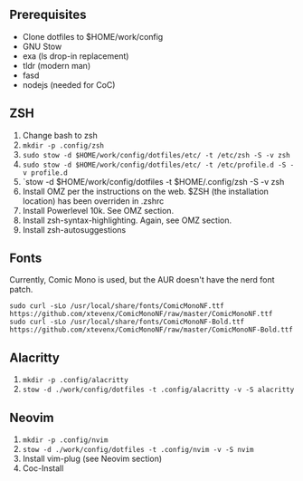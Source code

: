 ## Prerequisites
- Clone dotfiles to $HOME/work/config
- GNU Stow
- exa (ls drop-in replacement)
- tldr (modern man)
- fasd
- nodejs (needed for CoC)

## ZSH
1. Change bash to zsh
1. `mkdir -p .config/zsh`
1. `sudo stow -d $HOME/work/config/dotfiles/etc/ -t /etc/zsh -S -v zsh`
1. `sudo stow -d $HOME/work/config/dotfiles/etc/ -t /etc/profile.d -S -v profile.d`
1. `stow -d $HOME/work/config/dotfiles -t $HOME/.config/zsh -S -v zsh
1. Install OMZ per the instructions on the web.  $ZSH (the installation location) has been overriden in .zshrc
1. Install Powerlevel 10k.  See OMZ section.
1. Install zsh-syntax-highlighting. Again, see OMZ section.
1. Install zsh-autosuggestions

## Fonts 

Currently, Comic Mono is used, but the AUR doesn't have the nerd font patch.

```
sudo curl -sLo /usr/local/share/fonts/ComicMonoNF.ttf https://github.com/xtevenx/ComicMonoNF/raw/master/ComicMonoNF.ttf
sudo curl -sLo /usr/local/share/fonts/ComicMonoNF-Bold.ttf https://github.com/xtevenx/ComicMonoNF/raw/master/ComicMonoNF-Bold.ttf
```

## Alacritty
1. `mkdir -p .config/alacritty`
1. `stow -d ./work/config/dotfiles -t .config/alacritty -v -S alacritty`

## Neovim
1. `mkdir -p .config/nvim`
1. `stow -d ./work/config/dotfiles -t .config/nvim -v -S nvim`
1. Install vim-plug (see Neovim section)
2. Coc-Install
